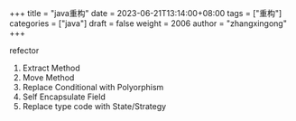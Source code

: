 +++
title = "java重构"
date = 2023-06-21T13:14:00+08:00
tags = ["重构"]
categories = ["java"]
draft = false
weight = 2006
author = "zhangxingong"
+++

refector

1.  Extract Method
2.  Move Method
3.  Replace Conditional with Polyorphism
4.  Self Encapsulate Field
5.  Replace type code with State/Strategy
